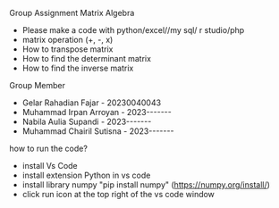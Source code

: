 Group Assignment
Matrix Algebra

- Please make a code with python/excel//my sql/ r studio/php
- matrix operation (+, -, x)
- How to transpose matrix
- How to find the determinant matrix
- How to find the inverse matrix


Group Member
- Gelar Rahadian Fajar - 20230040043
- Muhammad Irpan Arroyan - 2023-------
- Nabila Aulia Supandi - 2023-------
- Muhammad Chairil Sutisna - 2023-------

how to run the code?
- install Vs Code
- install extension Python in vs code
- install library numpy "pip install numpy" (https://numpy.org/install/)
- click run icon at the top right of the vs code window